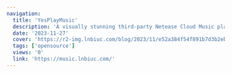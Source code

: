 ```yaml
---
navigation:
  title: 'YesPlayMusic'
  description: 'A visually stunning third-party Netease Cloud Music player.'
  date: '2023-11-27'
  cover: 'https://r2-img.lnbiuc.com/blog/2023/11/e52a384f54f891b7d3b2ebd83bc39423.png'
  tags: ['opensource']
  views: '0'
  link: 'https://music.lnbiuc.com/'
---
```

